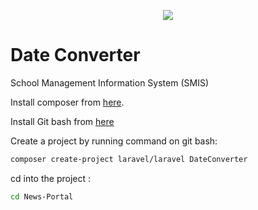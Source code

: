 <p align="center"><img src="https://laravel.com/assets/img/components/logo-laravel.svg"></p>

# Date Converter
School Management Information System (SMIS)


Install composer from [here](https://getcomposer.org/Composer-Setup.exe).

Install Git bash from [here](https://git-scm.com/download/win)

Create a project by running command on git bash:
``` bash
composer create-project laravel/laravel DateConverter
```
cd into the project :
``` bash
cd News-Portal
```
